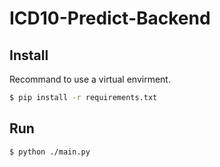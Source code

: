 # ICD10-Predict-Backend

## Install

Recommand to use a virtual envirment.

```bash
$ pip install -r requirements.txt
```

## Run

```bash
$ python ./main.py
```
